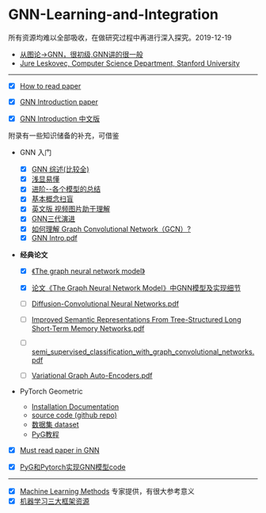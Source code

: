 # GNN-Learning-and-Integration

所有资源均难以全部吸收，在做研究过程中再进行深入探究。2019-12-19


- [从图论->GNN，很初级,GNN讲的很一般](https://www.bilibili.com/video/av62661713/?spm_id_from=333.788.videocard.3)
- [Jure Leskovec, Computer Science Department, Stanford University](https://www.bilibili.com/video/av51673220/?spm_id_from=333.788.videocard.1)
-------------------------------------------------------------------------------------
- [x] [How to read paper](https://github.com/Billy1900/GNN-Learning-and-Integration/blob/master/How%20to%20Read%20a%20Paper.pdf)

- [x] [GNN Introduction paper](https://github.com/Billy1900/GNN-Learning-and-Integration/blob/master/Graph%20Neural%20Networks-A%20Review%20of%20Methods%20and%20Applications.pdf)

- [x] [GNN Introduction 中文版](https://github.com/Billy1900/GNN-Learning-and-Integration/blob/master/GNN_Review1.1.pdf)

附录有一些知识储备的补充，可借鉴

- GNN 入门
  - [x] [GNN 综述(比较全)](https://zhuanlan.zhihu.com/p/76001080)
  - [x] [浅显易懂](https://zhuanlan.zhihu.com/p/38612863)
  - [x] [进阶--各个模型的总结](https://zhuanlan.zhihu.com/p/65539782)
  - [x] [基本概念扫盲](https://zhuanlan.zhihu.com/p/54505069)
  - [x] [英文版 视频图片助于理解](http://tkipf.github.io/graph-convolutional-networks/)
  - [x] [GNN三代演进](http://xtf615.com/2019/02/24/gcn/)
  - [x] [如何理解 Graph Convolutional Network（GCN）?](https://www.zhihu.com/question/54504471/answer/332657604)
  - [x] [GNN Intro.pdf](https://github.com/Billy1900/GNN-Learning-and-Integration/blob/master/gnn%20Intro.pdf)

- **经典论文**

  - [x] [《The graph neural network model》](https://github.com/Billy1900/GNN-Learning-and-Integration/blob/master/The%20graph%20neural%20network%20model.pdf)

  - [x] [论文《The Graph Neural Network Model》中GNN模型及实现细节](https://github.com/Billy1900/GNN-Learning-and-Integration/blob/master/%E8%AE%BA%E6%96%87%E3%80%8AThe%20Graph%20Neural%20Network%20Model%E3%80%8B%E4%B8%ADGNN%E6%A8%A1%E5%9E%8B%E5%8F%8A%E5%AE%9E%E7%8E%B0%E7%BB%86%E8%8A%82.pdf)

  - [ ] [Diffusion-Convolutional Neural Networks.pdf](https://github.com/Billy1900/GNN-Learning-and-Integration/blob/master/Diffusion-Convolutional%20Neural%20Networks.pdf)
  
  - [ ] [Improved Semantic Representations From Tree-Structured Long Short-Term Memory Networks.pdf](https://github.com/Billy1900/GNN-Learning-and-Integration/blob/master/Improved%20Semantic%20Representations%20From%20Tree-Structured%20Long%20Short-Term%20Memory%20Networks.pdf)
  
  - [ ] [semi_supervised_classification_with_graph_convolutional_networks.pdf](https://github.com/Billy1900/GNN-Learning-and-Integration/blob/master/semi_supervised_classification_with_graph_convolutional_networks.pdf)
  
  - [ ] [Variational Graph Auto-Encoders.pdf](https://github.com/Billy1900/GNN-Learning-and-Integration/blob/master/Variational%20Graph%20Auto-Encoders.pdf)

- PyTorch Geometric
  - [Installation Documentation](https://pytorch-geometric.readthedocs.io/en/latest/notes/installation.html)
  - [source code (github repo)](https://github.com/rusty1s/pytorch_geometric)
  - [数据集 dataset](https://linqs.soe.ucsc.edu/data)
  - [PyG教程](https://github.com/Billy1900/GNN-Learning-and-Integration/blob/master/Hands-on-Graph-Neural-Networks-with-PyTorch-PyTorch-Geometric1.pdf)

- [x] [Must read paper in GNN](https://github.com/Billy1900/GNN-Learning-and-Integration/blob/master/Must_read_paper_GNN.md)

- [x] [PyG和Pytorch实现GNN模型code](https://github.com/Billy1900/GNN-Learning-and-Integration/blob/master/PyG%E5%92%8CPytorch%E5%AE%9E%E7%8E%B0GNN%E6%A8%A1%E5%9E%8B.zip)




-------------------------------------------------------------------------------------
- [x] [Machine Learning Methods](https://github.com/Billy1900/GNN-Learning-and-Integration/blob/master/new-in-ml-2019.pdf)
专家提供，有很大参考意义
- [x] [机器学习三大框架资源](https://github.com/Billy1900/GNN-Learning-and-Integration/blob/master/%E6%9C%BA%E5%99%A8%E5%AD%A6%E4%B9%A0%E4%B8%89%E5%A4%A7%E6%A1%86%E6%9E%B6%E5%AD%A6%E4%B9%A0.md)
